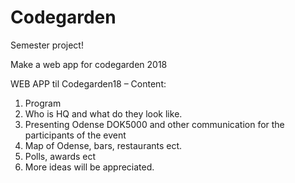 # Codegarden
Semester project!

Make a web app for codegarden 2018

WEB APP til Codegarden18 – Content:
1. Program
2. Who is HQ and what do they look like.
3. Presenting Odense DOK5000 and other communication for the participants of the event 
4. Map of Odense, bars, restaurants ect.
5. Polls, awards ect
6. More ideas will be appreciated.
